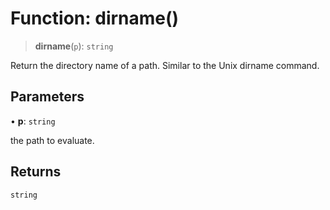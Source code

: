 # Function: dirname()

> **dirname**(`p`): `string`

Return the directory name of a path. Similar to the Unix dirname command.

## Parameters

• **p**: `string`

the path to evaluate.

## Returns

`string`
